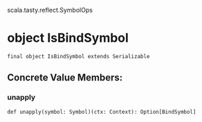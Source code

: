 scala.tasty.reflect.SymbolOps
# object IsBindSymbol

<pre><code class="language-scala" >final object IsBindSymbol extends Serializable</pre></code>
## Concrete Value Members:
### unapply
<pre><code class="language-scala" >def unapply(symbol: Symbol)(ctx: Context): Option[BindSymbol]</pre></code>

